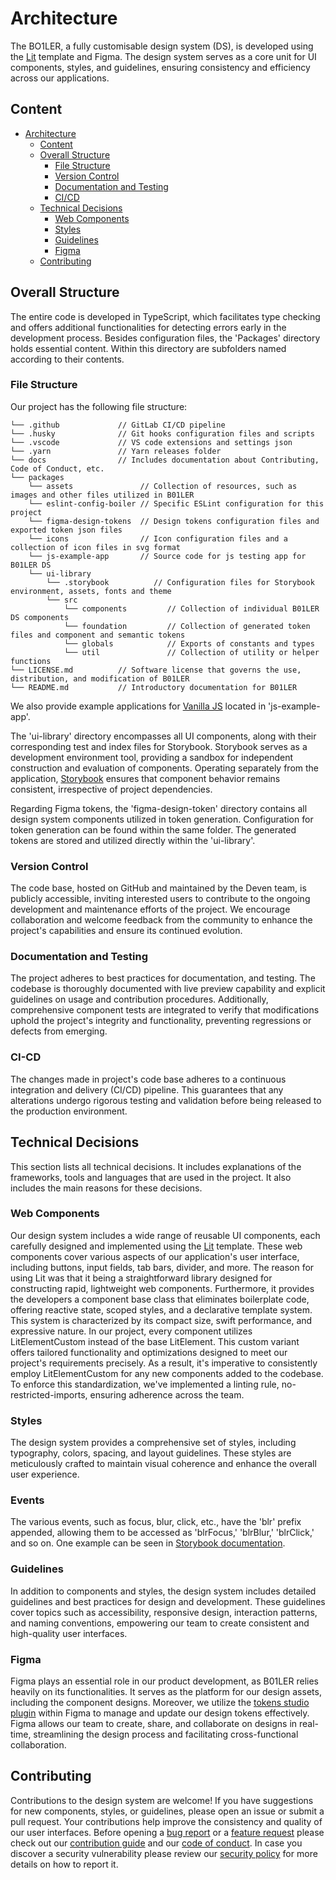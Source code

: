 # Architecture
The BO1LER, a fully customisable design system (DS), is developed using the [Lit](https://lit.dev/docs/) template and
Figma. The design system serves as a core unit for UI components, styles, and guidelines, ensuring consistency and
efficiency across our applications.

## Content
- [Architecture](#architecture)
  - [Content](#content)
  - [Overall Structure](#overall-structure)
    - [File Structure](#file-structure)
    - [Version Control](#version-control)
    - [Documentation and Testing](#documentation-and-testing)
    - [CI/CD](#ci-cd)
  - [Technical Decisions](#technical-decisions)
    - [Web Components](#web-components)
    - [Styles](#styles)
    - [Guidelines](#guidelines)
    - [Figma](#figma)
  - [Contributing](#contributing)

## Overall Structure
The entire code is developed in TypeScript, which facilitates type checking and offers additional functionalities for
detecting errors early in the development process. Besides configuration files, the 'Packages' directory holds essential
content. Within this directory are subfolders named according to their contents.

### File Structure
Our project has the following file structure:

    └── .github             // GitLab CI/CD pipeline
    └── .husky              // Git hooks configuration files and scripts
    └── .vscode             // VS code extensions and settings json
    └── .yarn               // Yarn releases folder
    └── docs                // Includes documentation about Contributing, Code of Conduct, etc.
    └── packages
        └── assets               // Collection of resources, such as images and other files utilized in B01LER
        └── eslint-config-boiler // Specific ESLint configuration for this project
        └── figma-design-tokens  // Design tokens configuration files and exported token json files
        └── icons                // Icon configuration files and a collection of icon files in svg format
        └── js-example-app       // Source code for js testing app for B01LER DS
        └── ui-library
            └── .storybook          // Configuration files for Storybook environment, assets, fonts and theme
            └── src
                └── components         // Collection of individual B01LER DS components
                └── foundation         // Collection of generated token files and component and semantic tokens
                └── globals            // Exports of constants and types
                └── util               // Collection of utility or helper functions
    └── LICENSE.md          // Software license that governs the use, distribution, and modification of B01LER
    └── README.md           // Introductory documentation for B01LER

We also provide example applications for [Vanilla JS](https://b01ler.onrender.com/js-example-app) located in
'js-example-app'.

The 'ui-library' directory encompasses all UI components, along with their corresponding test and index files for
Storybook. Storybook serves as a development environment tool, providing a sandbox for independent construction and
evaluation of components. Operating separately from the application, [Storybook](https://b01ler.onrender.com/) ensures
that component behavior remains consistent, irrespective of project dependencies.

Regarding Figma tokens, the 'figma-design-token' directory contains all design system components utilized in token
generation. Configuration for token generation can be found within the same folder. The generated tokens are stored and
utilized directly within the 'ui-library'.

### Version Control
The code base, hosted on GitHub and maintained by the Deven team, is publicly accessible, inviting interested users to
contribute to the ongoing development and maintenance efforts of the project. We encourage collaboration and welcome
feedback from the community to enhance the project's capabilities and ensure its continued evolution.

### Documentation and Testing
The project adheres to best practices for documentation, and testing. The codebase is thoroughly documented with live
preview capability and explicit guidelines on usage and contribution procedures. Additionally, comprehensive component
tests are integrated to verify that modifications uphold the project's integrity and functionality, preventing
regressions or defects from emerging.

### CI-CD
The changes made in project's code base adheres to a continuous integration and delivery (CI/CD) pipeline. This
guarantees that any alterations undergo rigorous testing and validation before being released to the production
environment.

## Technical Decisions
This section lists all technical decisions. It includes explanations of the frameworks, tools and languages that are
used in the project. It also includes the main reasons for these decisions.

### Web Components
Our design system includes a wide range of reusable UI components, each carefully designed and implemented using the
[Lit](https://lit.dev/docs/) template. These web components cover various aspects of our application's user interface,
including buttons, input fields, tab bars, divider, and more. The reason for using Lit was that it being a
straightforward library designed for constructing rapid, lightweight web components. Furthermore, it provides the
developers a component base class that eliminates boilerplate code, offering reactive state, scoped styles, and a
declarative template system. This system is characterized by its compact size, swift performance, and expressive nature.
In our project, every component utilizes LitElementCustom instead of the base LitElement. This custom variant offers
tailored functionality and optimizations designed to meet our project's requirements precisely. As a result, it's
imperative to consistently employ LitElementCustom for any new components added to the codebase. To enforce this
standardization, we've implemented a linting rule, no-restricted-imports, ensuring adherence across the team.

### Styles
The design system provides a comprehensive set of styles, including typography, colors, spacing, and layout guidelines.
These styles are meticulously crafted to maintain visual coherence and enhance the overall user experience.

### Events
The various events, such as focus, blur, click, etc., have the 'blr' prefix appended, allowing them to be accessed as
'blrFocus,' 'blrBlur,' 'blrClick,' and so on. One example can be seen in
[Storybook documentation](https://b01ler.onrender.com/).

### Guidelines
In addition to components and styles, the design system includes detailed guidelines and best practices for design and
development. These guidelines cover topics such as accessibility, responsive design, interaction patterns, and naming
conventions, empowering our team to create consistent and high-quality user interfaces.

### Figma
Figma plays an essential role in our product development, as B01LER relies heavily on its functionalities. It serves as
the platform for our design assets, including the component designs. Moreover, we utilize the
[tokens studio plugin](https://www.figma.com/community/plugin/843461159747178978) within Figma to manage and update our
design tokens effectively. Figma allows our team to create, share, and collaborate on designs in real-time, streamlining
the design process and facilitating cross-functional collaboration.

## Contributing
Contributions to the design system are welcome! If you have suggestions for new components, styles, or guidelines,
please open an issue or submit a pull request. Your contributions help improve the consistency and quality of our user
interfaces. Before opening a
[bug report](https://github.com/deven-org/boiler/issues/new?assignees=&labels=%F0%9F%9A%A8+new%3A%3Abug&projects=deven-org%2F3&template=1_bug_report.yaml&title=%5BBug%5D%3A+)
or a
[feature request](https://github.com/deven-org/boiler/issues/new?assignees=&labels=%F0%9F%9A%A8+new%3A%3Aenhancement&projects=deven-org%2F3&template=2_feature_request.yaml&title=%5BFeature+Request%5D%3A+)
please check out our [contribution guide](CONTRIBUTING.md) and our [code of conduct](CODE_OF_CONDUCT.md). In case you
discover a security vulnerability please review our [security policy](SECURITY.md) for more details on how to report it.
